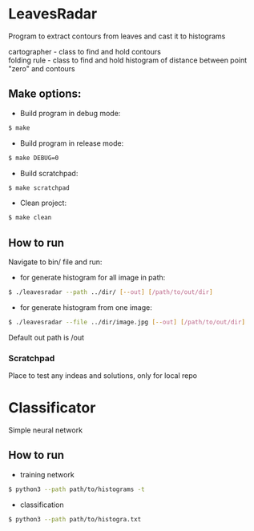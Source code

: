 # LeavesRadar
Program to extract contours from leaves and cast it to histograms

cartographer - class to find and hold contours<br/>
folding rule - class to find and hold histogram of distance between point "zero" and contours<br/>

## Make options:
* Build program in debug mode:
```sh
$ make
```

* Build program in release mode:
```sh
$ make DEBUG=0
```

* Build scratchpad:
```sh
$ make scratchpad
```

* Clean project:
```sh
$ make clean
```

## How to run
Navigate to bin/ file and run:

* for generate histogram for all image in path:
```sh
$ ./leavesradar --path ../dir/ [--out] [/path/to/out/dir]
```

* for generate histogram from one image:
```sh
$ ./leavesradar --file ../dir/image.jpg [--out] [/path/to/out/dir]
```

Default out path is /out

### Scratchpad
Place to test any indeas and solutions, only for local repo


# Classificator
Simple neural network

## How to run

* training network
```sh
$ python3 --path path/to/histograms -t
```

* classification
```sh
$ python3 --path path/to/histogra.txt
```